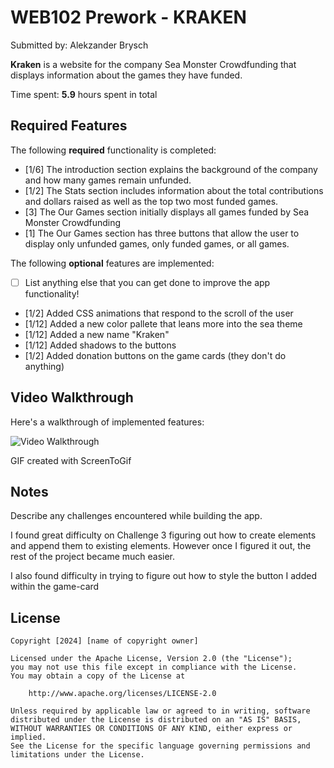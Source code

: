 # WEB102 Prework - KRAKEN

Submitted by: Alekzander Brysch

**Kraken** is a website for the company Sea Monster Crowdfunding that displays information about the games they have funded.

Time spent: **5.9** hours spent in total

## Required Features

The following **required** functionality is completed:

* [1/6] The introduction section explains the background of the company and how many games remain unfunded.
* [1/2] The Stats section includes information about the total contributions and dollars raised as well as the top two most funded games.
* [3] The Our Games section initially displays all games funded by Sea Monster Crowdfunding
* [1] The Our Games section has three buttons that allow the user to display only unfunded games, only funded games, or all games.

The following **optional** features are implemented:

* [ ] List anything else that you can get done to improve the app functionality!

* [1/2] Added CSS animations that respond to the scroll of the user
* [1/12] Added a new color pallete that leans more into the sea theme
* [1/12] Added a new name "Kraken"
* [1/12] Added shadows to the buttons
* [1/2] Added donation buttons on the game cards (they don't do anything)



## Video Walkthrough

Here's a walkthrough of implemented features:

<img src='assets\Animation.gif' title='Video Walkthrough' width='' alt='Video Walkthrough' />

<!-- Replace this with whatever GIF tool you used! -->
GIF created with ScreenToGif

## Notes

Describe any challenges encountered while building the app.

I found great difficulty on Challenge 3 figuring out how to create elements and append them to existing elements. However once I figured it out, the rest of the project became much easier.

I also found difficulty in trying to figure out how to style the button I added within the game-card


## License

    Copyright [2024] [name of copyright owner]

    Licensed under the Apache License, Version 2.0 (the "License");
    you may not use this file except in compliance with the License.
    You may obtain a copy of the License at

        http://www.apache.org/licenses/LICENSE-2.0

    Unless required by applicable law or agreed to in writing, software
    distributed under the License is distributed on an "AS IS" BASIS,
    WITHOUT WARRANTIES OR CONDITIONS OF ANY KIND, either express or implied.
    See the License for the specific language governing permissions and
    limitations under the License.
